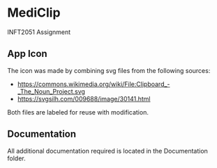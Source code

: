 # MediClip
INFT2051 Assignment

## App Icon
The icon was made by combining svg files from the following sources:
* https://commons.wikimedia.org/wiki/File:Clipboard_-_The_Noun_Project.svg
* https://svgsilh.com/009688/image/30141.html

Both files are labeled for reuse with modification.

## Documentation
All additional documentation required is located in the Documentation folder.

